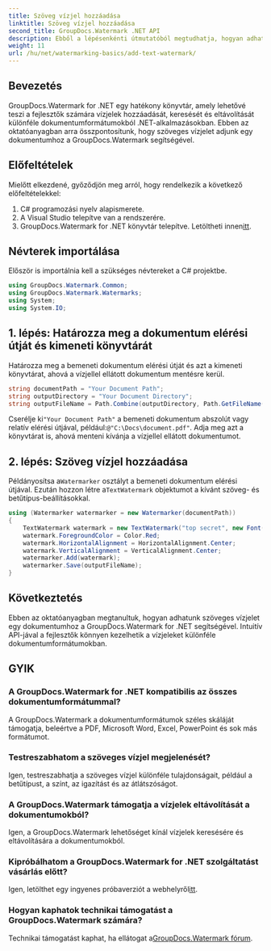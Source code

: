 ```yaml
---
title: Szöveg vízjel hozzáadása
linktitle: Szöveg vízjel hozzáadása
second_title: GroupDocs.Watermark .NET API
description: Ebből a lépésenkénti útmutatóból megtudhatja, hogyan adhat szöveges vízjeleket a dokumentumokhoz a Groupdocs Watermark for .NET segítségével.
weight: 11
url: /hu/net/watermarking-basics/add-text-watermark/
---
```

## Bevezetés
GroupDocs.Watermark for .NET egy hatékony könyvtár, amely lehetővé teszi a fejlesztők számára vízjelek hozzáadását, keresését és eltávolítását különféle dokumentumformátumokból .NET-alkalmazásokban. Ebben az oktatóanyagban arra összpontosítunk, hogy szöveges vízjelet adjunk egy dokumentumhoz a GroupDocs.Watermark segítségével.
## Előfeltételek
Mielőtt elkezdené, győződjön meg arról, hogy rendelkezik a következő előfeltételekkel:
1. C# programozási nyelv alapismerete.
2. A Visual Studio telepítve van a rendszerére.
3.  GroupDocs.Watermark for .NET könyvtár telepítve. Letöltheti innen[itt](https://releases.groupdocs.com/Watermark/net/).

## Névterek importálása
Először is importálnia kell a szükséges névtereket a C# projektbe.
```csharp
using GroupDocs.Watermark.Common;
using GroupDocs.Watermark.Watermarks;
using System;
using System.IO;
```
## 1. lépés: Határozza meg a dokumentum elérési útját és kimeneti könyvtárát
Határozza meg a bemeneti dokumentum elérési útját és azt a kimeneti könyvtárat, ahová a vízjellel ellátott dokumentum mentésre kerül.
```csharp
string documentPath = "Your Document Path";
string outputDirectory = "Your Document Directory";
string outputFileName = Path.Combine(outputDirectory, Path.GetFileName(documentPath));
```
 Cserélje ki`"Your Document Path"` a bemeneti dokumentum abszolút vagy relatív elérési útjával, például:`@"C:\Docs\document.pdf"`. Adja meg azt a könyvtárat is, ahová menteni kívánja a vízjellel ellátott dokumentumot.
## 2. lépés: Szöveg vízjel hozzáadása
 Példányosítsa a`Watermarker` osztályt a bemeneti dokumentum elérési útjával. Ezután hozzon létre a`TextWatermark` objektumot a kívánt szöveg- és betűtípus-beállításokkal.
```csharp
using (Watermarker watermarker = new Watermarker(documentPath))
{
    TextWatermark watermark = new TextWatermark("top secret", new Font("Arial", 36));
    watermark.ForegroundColor = Color.Red;
    watermark.HorizontalAlignment = HorizontalAlignment.Center;
    watermark.VerticalAlignment = VerticalAlignment.Center;
    watermarker.Add(watermark);
    watermarker.Save(outputFileName);
}
```

## Következtetés
Ebben az oktatóanyagban megtanultuk, hogyan adhatunk szöveges vízjelet egy dokumentumhoz a GroupDocs.Watermark for .NET segítségével. Intuitív API-jával a fejlesztők könnyen kezelhetik a vízjeleket különféle dokumentumformátumokban.
## GYIK
### A GroupDocs.Watermark for .NET kompatibilis az összes dokumentumformátummal?
A GroupDocs.Watermark a dokumentumformátumok széles skáláját támogatja, beleértve a PDF, Microsoft Word, Excel, PowerPoint és sok más formátumot.
### Testreszabhatom a szöveges vízjel megjelenését?
Igen, testreszabhatja a szöveges vízjel különféle tulajdonságait, például a betűtípust, a színt, az igazítást és az átlátszóságot.
### A GroupDocs.Watermark támogatja a vízjelek eltávolítását a dokumentumokból?
Igen, a GroupDocs.Watermark lehetőséget kínál vízjelek keresésére és eltávolítására a dokumentumokból.
### Kipróbálhatom a GroupDocs.Watermark for .NET szolgáltatást vásárlás előtt?
 Igen, letölthet egy ingyenes próbaverziót a webhelyről[itt](https://releases.groupdocs.com/).
### Hogyan kaphatok technikai támogatást a GroupDocs.Watermark számára?
 Technikai támogatást kaphat, ha ellátogat a[GroupDocs.Watermark fórum](https://forum.groupdocs.com/c/watermark/19).